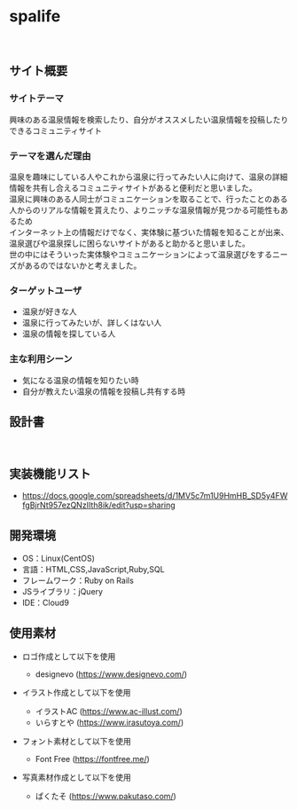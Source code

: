 # spalife
​
## サイト概要
### サイトテーマ
興味のある温泉情報を検索したり、自分がオススメしたい温泉情報を投稿したりできるコミュニティサイト
​
### テーマを選んだ理由
温泉を趣味にしている人やこれから温泉に行ってみたい人に向けて、温泉の詳細情報を共有し合えるコミュニティサイトがあると便利だと思いました。</br>
温泉に興味のある人同士がコミュニケーションを取ることで、行ったことのある人からのリアルな情報を貰えたり、よりニッチな温泉情報が見つかる可能性もあるため</br>
インターネット上の情報だけでなく、実体験に基づいた情報を知ることが出来、温泉選びや温泉探しに困らないサイトがあると助かると思いました。</br>
世の中にはそういった実体験やコミュニケーションによって温泉選びをするニーズがあるのではないかと考えました。

### ターゲットユーザ
- 温泉が好きな人
- 温泉に行ってみたいが、詳しくはない人
- 温泉の情報を探している人
​
### 主な利用シーン
- 気になる温泉の情報を知りたい時
- 自分が教えたい温泉の情報を投稿し共有する時
​
## 設計書
<!--テーマを設定・提出する時点では不要です-->
​
## 実装機能リスト
- https://docs.google.com/spreadsheets/d/1MV5c7m1U9HmHB_SD5y4FWfgBjrNt957ezQNzIIth8ik/edit?usp=sharing
 
## 開発環境
- OS：Linux(CentOS)
- 言語：HTML,CSS,JavaScript,Ruby,SQL
- フレームワーク：Ruby on Rails
- JSライブラリ：jQuery
- IDE：Cloud9
​
## 使用素材

- ロゴ作成として以下を使用
  - designevo (https://www.designevo.com/)

- イラスト作成として以下を使用
  - イラストAC (https://www.ac-illust.com/)
  - いらすとや (https://www.irasutoya.com/)

- フォント素材として以下を使用
  - Font Free (https://fontfree.me/)

- 写真素材作成として以下を使用
  - ぱくたそ (https://www.pakutaso.com/)